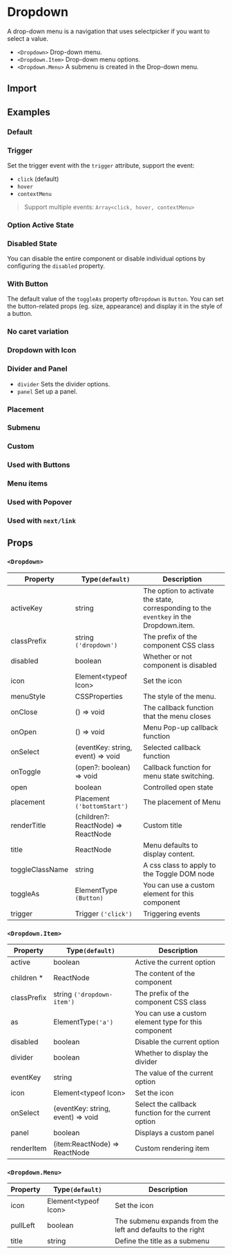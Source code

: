 # Dropdown

A drop-down menu is a navigation that uses selectpicker if you want to select a value.

- `<Dropdown>` Drop-down menu.
- `<Dropdown.Item>` Drop-down menu options.
- `<Dropdown.Menu>` A submenu is created in the Drop-down menu.

## Import

<!--{include:(components/dropdown/fragments/import.md)}-->

## Examples

### Default

<!--{include:`basic.md`}-->

### Trigger

Set the trigger event with the `trigger` attribute, support the event:

- `click` (default)
- `hover`
- `contextMenu`

> Support multiple events: `Array<click, hover, contextMenu>`

<!--{include:`trigger.md`}-->

### Option Active State

<!--{include:`active.md`}-->

### Disabled State

You can disable the entire component or disable individual options by configuring the `disabled` property.

<!--{include:`disabled.md`}-->

### With Button

The default value of the `toggleAs` property of`Dropdown` is `Button`. You can set the button-related props (eg. size, appearance) and display it in the style of a button.

<!--{include:`toggle-as.md`}-->

### No caret variation

<!--{include:`no-caret.md`}-->

### Dropdown with Icon

<!--{include:`icons.md`}-->

### Divider and Panel

- `divider` Sets the divider options.
- `panel` Set up a panel.

<!--{include:`divider.md`}-->

### Placement

<!--{include:`placement.md`}-->

### Submenu

<!--{include:`submenu.md`}-->

### Custom

<!--{include:`custom.md`}-->

### Used with Buttons

<!--{include:`buttons.md`}-->

### Menu items

<!--{include:`menu-items.md`}-->

### Used with Popover

<!--{include:`with-popover.md`}-->

### Used with `next/link`

<!--{include:`with-router.md`}-->

## Props

<!--{include:(_common/types/placement8.md)}-->
<!--{include:(_common/types/trigger.md)}-->

### `<Dropdown>`

| Property        | Type`(default)`                     | Description                                                                             |
| --------------- | ----------------------------------- | --------------------------------------------------------------------------------------- |
| activeKey       | string                              | The option to activate the state, corresponding to the `eventkey` in the Dropdown.item. |
| classPrefix     | string `('dropdown')`               | The prefix of the component CSS class                                                   |
| disabled        | boolean                             | Whether or not component is disabled                                                    |
| icon            | Element&lt;typeof Icon&gt;          | Set the icon                                                                            |
| menuStyle       | CSSProperties                       | The style of the menu.                                                                  |
| onClose         | () => void                          | The callback function that the menu closes                                              |
| onOpen          | () => void                          | Menu Pop-up callback function                                                           |
| onSelect        | (eventKey: string, event) => void   | Selected callback function                                                              |
| onToggle        | (open?: boolean) => void            | Callback function for menu state switching.                                             |
| open            | boolean                             | Controlled open state                                                                   |
| placement       | Placement `('bottomStart')`         | The placement of Menu                                                                   |
| renderTitle     | (children?: ReactNode) => ReactNode | Custom title                                                                            |
| title           | ReactNode                           | Menu defaults to display content.                                                       |
| toggleClassName | string                              | A css class to apply to the Toggle DOM node                                             |
| toggleAs        | ElementType `(Button)`              | You can use a custom element for this component                                         |
| trigger         | Trigger `('click')`                 | Triggering events                                                                       |

### `<Dropdown.Item>`

| Property    | Type`(default)`                   | Description                                          |
| ----------- | --------------------------------- | ---------------------------------------------------- |
| active      | boolean                           | Active the current option                            |
| children \* | ReactNode                         | The content of the component                         |
| classPrefix | string `('dropdown-item')`        | The prefix of the component CSS class                |
| as          | ElementType`('a')`                | You can use a custom element type for this component |
| disabled    | boolean                           | Disable the current option                           |
| divider     | boolean                           | Whether to display the divider                       |
| eventKey    | string                            | The value of the current option                      |
| icon        | Element&lt;typeof Icon&gt;        | Set the icon                                         |
| onSelect    | (eventKey: string, event) => void | Select the callback function for the current option  |
| panel       | boolean                           | Displays a custom panel                              |
| renderItem  | (item:ReactNode) => ReactNode     | Custom rendering item                                |

### `<Dropdown.Menu>`

| Property | Type`(default)`            | Description                                                 |
| -------- | -------------------------- | ----------------------------------------------------------- |
| icon     | Element&lt;typeof Icon&gt; | Set the icon                                                |
| pullLeft | boolean                    | The submenu expands from the left and defaults to the right |
| title    | string                     | Define the title as a submenu                               |
